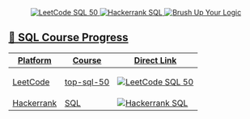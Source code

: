<p align="center">
  <a href="https://leetcode.com/studyplan/top-sql-50/" target="_blank">
    <img src="https://img.shields.io/badge/LeetCode-Top_SQL_50-orange?style=for-the-badge&logo=leetcode" alt="LeetCode SQL 50">
  </a>
  <a href="https://www.hackerrank.com/domains/sql?filters%5Bsubdomains%5D%5B%5D=select" target="_blank">
    <img src="https://img.shields.io/badge/HackerRank-SQL_Guide-brightgreen?style=for-the-badge&logo=hackerrank" alt="Hackerrank SQL">
  </a>
    <a href="" target="_blank">
    <img src="https://img.shields.io/badge/Brush%20Up-Your_Logic-blueviolet?style=for-the-badge&logo=codeforces" alt="Brush Up Your Logic">
    </p>
</p>

## 📌 SQL Course Progress
| Platform  | Course             | Direct Link |
|-----------|----------------------------|--------------|
| LeetCode  | [top-sql-50](https://leetcode.com/studyplan/top-sql-50/) | <p align="center"><a href="https://leetcode.com/studyplan/top-sql-50/" target="_blank"><img src="https://img.shields.io/badge/LeetCode-Top_SQL_50-orange?style=for-the-badge&logo=leetcode" alt="LeetCode SQL 50"></a></p>|
| Hackerrank| [SQL](https://www.hackerrank.com/domains/sql?filters%5Bsubdomains%5D%5B%5D=select)|<a href="https://www.hackerrank.com/domains/sql?filters%5Bsubdomains%5D%5B%5D=select" target="_blank"><img src="https://img.shields.io/badge/HackerRank-SQL_Guide-brightgreen?style=for-the-badge&logo=hackerrank" alt="Hackerrank SQL"></a>|